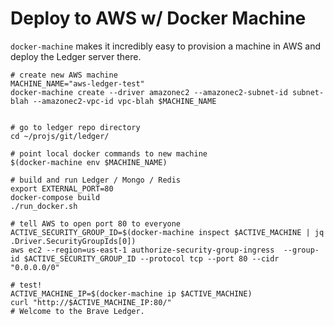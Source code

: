 # Deploy to AWS w/ Docker Machine

`docker-machine` makes it incredibly easy to provision a machine in AWS and deploy the Ledger server there.

```
# create new AWS machine
MACHINE_NAME="aws-ledger-test"
docker-machine create --driver amazonec2 --amazonec2-subnet-id subnet-blah --amazonec2-vpc-id vpc-blah $MACHINE_NAME


# go to ledger repo directory
cd ~/projs/git/ledger/ 

# point local docker commands to new machine
$(docker-machine env $MACHINE_NAME) 

# build and run Ledger / Mongo / Redis
export EXTERNAL_PORT=80
docker-compose build
./run_docker.sh

# tell AWS to open port 80 to everyone
ACTIVE_SECURITY_GROUP_ID=$(docker-machine inspect $ACTIVE_MACHINE | jq .Driver.SecurityGroupIds[0])
aws ec2 --region=us-east-1 authorize-security-group-ingress  --group-id $ACTIVE_SECURITY_GROUP_ID --protocol tcp --port 80 --cidr "0.0.0.0/0"

# test!
ACTIVE_MACHINE_IP=$(docker-machine ip $ACTIVE_MACHINE)
curl "http://$ACTIVE_MACHINE_IP:80/"
# Welcome to the Brave Ledger.
```
